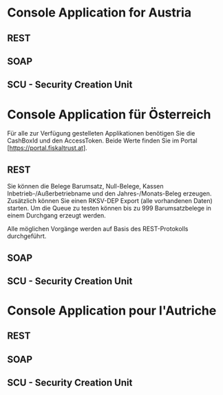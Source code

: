 # Console Application for Austria
## REST

## SOAP

## SCU - Security Creation Unit

# Console Application für Österreich

Für alle zur Verfügung gestelleten Applikationen benötigen Sie die CashBoxId und den AccessToken.
Beide Werte finden Sie im Portal [https://portal.fiskaltrust.at].

## REST
Sie können die Belege Barumsatz, Null-Belege, Kassen Inbetrieb-/Außerbetriebname und den Jahres-/Monats-Beleg erzeugen.
Zusätzlich können Sie einen RKSV-DEP Export (alle vorhandenen Daten) starten.
Um die Queue zu testen können bis zu 999 Barumsatzbelege in einem Durchgang erzeugt werden.

Alle möglichen Vorgänge werden auf Basis des REST-Protokolls durchgeführt.

## SOAP

## SCU - Security Creation Unit


# Console Application pour l'Autriche
## REST

## SOAP

## SCU - Security Creation Unit

